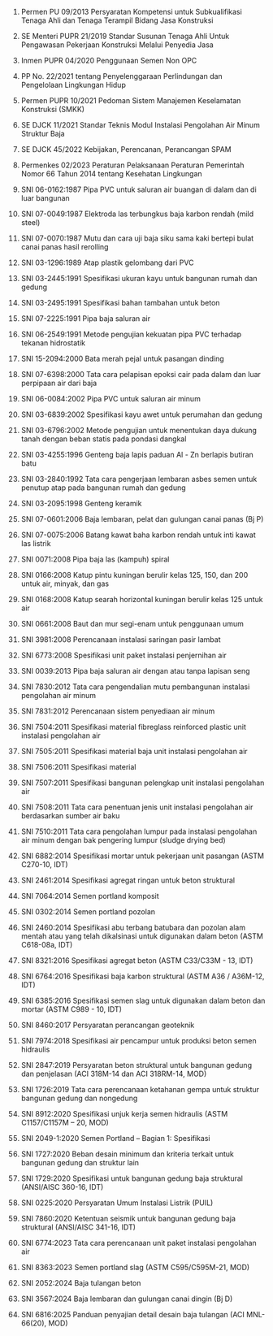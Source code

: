 1. Permen PU 09/2013 Persyaratan Kompetensi untuk Subkualifikasi Tenaga Ahli dan Tenaga Terampil Bidang Jasa Konstruksi
    
2. SE Menteri PUPR 21/2019 Standar Susunan Tenaga Ahli Untuk Pengawasan Pekerjaan Konstruksi Melalui Penyedia Jasa
    
3. Inmen PUPR 04/2020 Penggunaan Semen Non OPC
    
4. PP No. 22/2021 tentang Penyelenggaraan Perlindungan dan Pengelolaan Lingkungan Hidup
    
5. Permen PUPR 10/2021 Pedoman Sistem Manajemen Keselamatan Konstruksi (SMKK)
    
6. SE DJCK 11/2021 Standar Teknis Modul Instalasi Pengolahan Air Minum Struktur Baja
    
7. SE DJCK 45/2022 Kebijakan, Perencanan, Perancangan SPAM
    
8. Permenkes 02/2023 Peraturan Pelaksanaan Peraturan Pemerintah Nomor 66 Tahun 2014 tentang Kesehatan Lingkungan
    
9. SNI 06-0162:1987 Pipa PVC untuk saluran air buangan di dalam dan di luar bangunan
    
10. SNI 07-0049:1987 Elektroda las terbungkus baja karbon rendah (mild steel)
    
11. SNI 07-0070:1987 Mutu dan cara uji baja siku sama kaki bertepi bulat canai panas hasil rerolling
    
12. SNI 03-1296:1989 Atap plastik gelombang dari PVC
    
13. SNI 03-2445:1991 Spesifikasi ukuran kayu untuk bangunan rumah dan gedung
    
14. SNI 03-2495:1991 Spesifikasi bahan tambahan untuk beton
    
15. SNI 07-2225:1991 Pipa baja saluran air
    
16. SNI 06-2549:1991 Metode pengujian kekuatan pipa PVC terhadap tekanan hidrostatik
    
17. SNI 15-2094:2000 Bata merah pejal untuk pasangan dinding
    
18. SNI 07-6398:2000 Tata cara pelapisan epoksi cair pada dalam dan luar perpipaan air dari baja
    
19. SNI 06-0084:2002 Pipa PVC untuk saluran air minum
    
20. SNI 03-6839:2002 Spesifikasi kayu awet untuk perumahan dan gedung
    
21. SNI 03-6796:2002 Metode pengujian untuk menentukan daya dukung tanah dengan beban statis pada pondasi dangkal
    
22. SNI 03-4255:1996 Genteng baja lapis paduan Al - Zn berlapis butiran batu
    
23. SNI 03-2840:1992 Tata cara pengerjaan lembaran asbes semen untuk penutup atap pada bangunan rumah dan gedung
    
24. SNI 03-2095:1998 Genteng keramik
    
25. SNI 07-0601:2006 Baja lembaran, pelat dan gulungan canai panas (Bj P)
    
26. SNI 07-0075:2006 Batang kawat baha karbon rendah untuk inti kawat las listrik
    
27. SNI 0071:2008 Pipa baja las (kampuh) spiral
    
28. SNI 0166:2008 Katup pintu kuningan berulir kelas 125, 150, dan 200 untuk air, minyak, dan gas
    
29. SNI 0168:2008 Katup searah horizontal kuningan berulir kelas 125 untuk air
    
30. SNI 0661:2008 Baut dan mur segi-enam untuk penggunaan umum
    
31. SNI 3981:2008 Perencanaan instalasi saringan pasir lambat
    
32. SNI 6773:2008 Spesifikasi unit paket instalasi penjernihan air
    
33. SNI 0039:2013 Pipa baja saluran air dengan atau tanpa lapisan seng
    
34. SNI 7830:2012 Tata cara pengendalian mutu pembangunan instalasi pengolahan air minum
    
35. SNI 7831:2012 Perencanaan sistem penyediaan air minum
    
36. SNI 7504:2011 Spesifikasi material fibreglass reinforced plastic unit instalasi pengolahan air
    
37. SNI 7505:2011 Spesifikasi material baja unit instalasi pengolahan air
    
38. SNI 7506:2011 Spesifikasi material
    
39. SNI 7507:2011 Spesifikasi bangunan pelengkap unit instalasi pengolahan air
    
40. SNI 7508:2011 Tata cara penentuan jenis unit instalasi pengolahan air berdasarkan sumber air baku
    
41. SNI 7510:2011 Tata cara pengolahan lumpur pada instalasi pengolahan air minum dengan bak pengering lumpur (sludge drying bed)
    
42. SNI 6882:2014 Spesifikasi mortar untuk pekerjaan unit pasangan (ASTM C270-10, IDT)
    
43. SNI 2461:2014 Spesifikasi agregat ringan untuk beton struktural
    
44. SNI 7064:2014 Semen portland komposit
    
45. SNI 0302:2014 Semen portland pozolan
    
46. SNI 2460:2014 Spesifikasi abu terbang batubara dan pozolan alam mentah atau yang telah dikalsinasi untuk digunakan dalam beton (ASTM C618-08a, IDT)
    
47. SNI 8321:2016 Spesifikasi agregat beton (ASTM C33/C33M - 13, IDT)
    
48. SNI 6764:2016 Spesifikasi baja karbon struktural (ASTM A36 / A36M-12, IDT)
    
49. SNI 6385:2016 Spesifikasi semen slag untuk digunakan dalam beton dan mortar (ASTM C989 - 10, IDT)
    
50. SNI 8460:2017 Persyaratan perancangan geoteknik
    
51. SNI 7974:2018 Spesifikasi air pencampur untuk produksi beton semen hidraulis
    
52. SNI 2847:2019 Persyaratan beton struktural untuk bangunan gedung dan penjelasan (ACI 318M-14 dan ACI 318RM-14, MOD)
    
53. SNI 1726:2019 Tata cara perencanaan ketahanan gempa untuk struktur bangunan gedung dan nongedung
    
54. SNI 8912:2020 Spesifikasi unjuk kerja semen hidraulis (ASTM C1157/C1157M – 20, MOD)
    
55. SNI 2049-1:2020 Semen Portland – Bagian 1: Spesifikasi
    
56. SNI 1727:2020 Beban desain minimum dan kriteria terkait untuk bangunan gedung dan struktur lain
    
57. SNI 1729:2020 Spesifikasi untuk bangunan gedung baja struktural (ANSI/AISC 360-16, IDT)
    
58. SNI 0225:2020 Persyaratan Umum Instalasi Listrik (PUIL)
    
59. SNI 7860:2020 Ketentuan seismik untuk bangunan gedung baja struktural (ANSI/AISC 341-16, IDT)
    
60. SNI 6774:2023 Tata cara perencanaan unit paket instalasi pengolahan air
    
61. SNI 8363:2023 Semen portland slag (ASTM C595/C595M-21, MOD)
    
62. SNI 2052:2024 Baja tulangan beton
    
63. SNI 3567:2024 Baja lembaran dan gulungan canai dingin (Bj D)
    
64. SNI 6816:2025 Panduan penyajian detail desain baja tulangan (ACI MNL-66(20), MOD)
    
